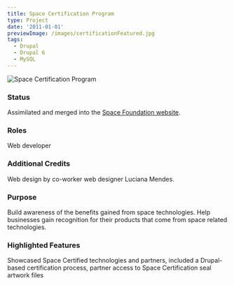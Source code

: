 ```yaml
---
title: Space Certification Program
type: Project
date: '2011-01-01'
previewImage: /images/certificationFeatured.jpg
tags:
  - Drupal
  - Drupal 6
  - MySQL
---
```

![Space Certification Program](/images/certificationwebsite.jpg)

### Status

Assimilated and merged into the [Space Foundation website](http://www.spacefoundation.org/programs/space-certification).

### Roles

Web developer

### Additional Credits

Web design by co-worker web designer Luciana Mendes.

### Purpose

Build awareness of the benefits gained from space technologies. Help businesses gain recognition for their products that come from space related technologies.

### Highlighted Features

Showcased Space Certified technologies and partners, included a Drupal-based certification process, partner access to Space Certification seal artwork files
